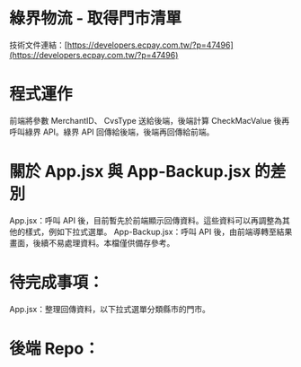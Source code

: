 # 綠界物流 - 取得門市清單
技術文件連結：[https://developers.ecpay.com.tw/?p=47496](https://developers.ecpay.com.tw/?p=47496)

# 程式運作
前端將參數  MerchantID、 CvsType 送給後端，後端計算 CheckMacValue 後再呼叫綠界 API。綠界 API 回傳給後端，後端再回傳給前端。

# 關於 App.jsx 與 App-Backup.jsx 的差別
App.jsx：呼叫 API 後，目前暫先於前端顯示回傳資料。這些資料可以再調整為其他的樣式，例如下拉式選單。
App-Backup.jsx：呼叫 API 後，由前端導轉至結果畫面，後續不易處理資料。本檔僅供備存參考。

# 待完成事項：
 App.jsx：整理回傳資料，以下拉式選單分類縣市的門市。

 # 後端 Repo：
